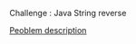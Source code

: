 Challenge : Java String reverse

<a href = "https://www.hackerrank.com/challenges/java-string-reverse/problem">Peoblem description</a>
